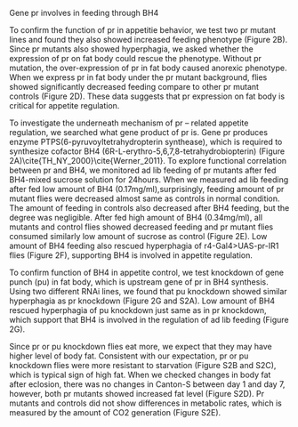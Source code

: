 Gene pr involves in feeding through BH4

To confirm the function of pr in appetitie behavior, we test two pr mutant lines and found they also showed increased feeding phenotype (Figure 2B). Since pr mutants also showed hyperphagia, we asked whether the expression of pr on fat body could rescue the phenotype. Without pr mutation, the over-expression of pr in fat body caused anorexic phenotype. When we express pr in fat body under the pr mutant background, flies showed significantly decreased feeding compare to other pr mutant controls (Figure 2D). These data suggests that pr expression on fat body is critical for appetite regulation. 

To investigate the underneath mechanism of pr – related appetite regulation, we searched what gene product of pr is. Gene pr produces enzyme PTPS(6-pyruvoyltetrahydropterin synthease), which is required to synthesize cofactor BH4 (6R-L-erythro-5,6,7,8-tetrahydrobiopterin) (Figure 2A)\cite{TH_NY_2000}\cite{Werner_2011}. To explore functional correlation between pr and BH4, we monitored ad lib feeding of pr mutants after fed BH4-mixed sucrose solution for 24hours. When we measured ad lib feeding after fed low amount of BH4 (0.17mg/ml),surprisingly, feeding amount of pr mutant flies were decreased almost same as controls in normal condition. The amount of feeding in controls also decreased after BH4 feeding, but the degree was negligible. After fed high amount of BH4 (0.34mg/ml), all mutants and control flies showed decreased feeding and pr mutant flies consumed similarly low amount of sucrose as control (Figure 2E). Low amount of BH4 feeding also rescued hyperphagia of r4-Gal4>UAS-pr-IR1 flies (Figure 2F), supporting BH4 is involved in appetite regulation.

To confirm function of BH4 in appetite control, we test knockdown of gene punch (pu) in fat body, which is upstream gene of pr in BH4 synthesis. Using two different RNAi lines, we found that pu knockdown showed similar hyperphagia as pr knockdown (Figure 2G and S2A). Low amount of BH4 rescued hyperphagia of pu knockdown just same as in pr knockdown, which support that BH4 is involved in the regulation of ad lib feeding (Figure 2G). 

Since pr or pu knockdown flies eat more, we expect that they may have higher level of body fat. Consistent with our expectation, pr or pu knockdown flies were more resistant to starvation (Figure S2B and S2C), which is typical sign of high fat. When we checked changes in body fat after eclosion, there was no changes in Canton-S between day 1 and day 7, however, both pr mutants showed increased fat level (Figure S2D). Pr mutants and controls did not show differences in metabolic rates, which is measured by the amount of CO2 generation (Figure S2E).
